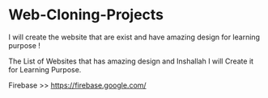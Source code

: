 # Web-Cloning-Projects
I will create the website that are exist and have amazing design for learning purpose !

The List of Websites that has amazing design and Inshallah I will Create it for Learning Purpose.

Firebase >> https://firebase.google.com/
